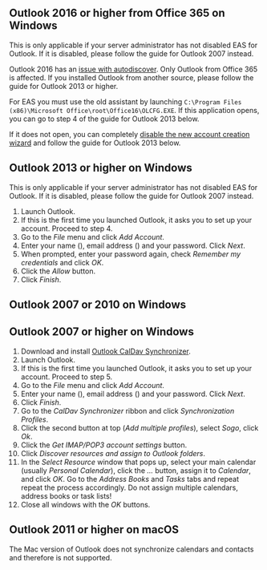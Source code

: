 <div class="client_outlookEAS_enabled" markdown="1">

## Outlook 2016 or higher from Office 365 on Windows

<div class="client_variables_unavailable" markdown="1">
  This is only applicable if your server administrator has not disabled EAS for Outlook. If it is disabled, please follow the guide for Outlook 2007 instead.
</div>

Outlook 2016 has an [issue with autodiscover](https://github.com/mailcow/mailcow-dockerized/issues/615). Only Outlook from Office 365 is affected. If you installed Outlook from another source, please follow the guide for Outlook 2013 or higher. 

For EAS you must use the old assistant by launching `C:\Program Files (x86)\Microsoft Office\root\Office16\OLCFG.EXE`. If this application opens, you can go to step 4 of the guide for Outlook 2013 below.

If it does not open, you can completely [disable the new account creation wizard](https://support.microsoft.com/en-us/help/3189194/how-to-disable-simplified-account-creation-in-outlook) and follow the guide for Outlook 2013 below.

## Outlook 2013 or higher on Windows

<div class="client_variables_unavailable" markdown="1">
  This is only applicable if your server administrator has not disabled EAS for Outlook. If it is disabled, please follow the guide for Outlook 2007 instead.
</div>

1. Launch Outlook.
2. If this is the first time you launched Outlook, it asks you to set up your account. Proceed to step 4.
3. Go to the *File* menu and click *Add Account*.
4. Enter your name<span class="client_variables_available"> (<code><span class="client_var_name"></span></code>)</span>, email address<span class="client_variables_available"> (<code><span class="client_var_email"></span></code>)</span> and your password. Click *Next*.
5. When prompted, enter your password again, check *Remember my credentials* and click *OK*.
6. Click the *Allow* button.
7. Click *Finish*.

## Outlook 2007 or 2010 on Windows

</div>

<div class="client_outlookEAS_disabled" markdown="1">

## Outlook 2007 or higher on Windows

</div>

1. Download and install [Outlook CalDav Synchronizer](https://caldavsynchronizer.org).
2. Launch Outlook.
3. If this is the first time you launched Outlook, it asks you to set up your account. Proceed to step 5.
4. Go to the *File* menu and click *Add Account*.
5. Enter your name<span class="client_variables_available"> (<code><span class="client_var_name"></span></code>)</span>, email address<span class="client_variables_available"> (<code><span class="client_var_email"></span></code>)</span> and your password. Click *Next*.
6. Click *Finish*.
7. Go to the *CalDav Synchronizer* ribbon and click *Synchronization Profiles*.
8. Click the second button at top (*Add multiple profiles*), select *Sogo*, click *Ok*.
9. Click the *Get IMAP/POP3 account settings* button.
10. Click *Discover resources and assign to Outlook folders*.
11. In the *Select Resource* window that pops up, select your main calendar (usually *Personal Calendar*), click the *...* button, assign it to *Calendar*, and click *OK*. Go to the *Address Books* and *Tasks* tabs and repeat repeat the process accordingly. Do not assign multiple calendars, address books or task lists!
12. Close all windows with the *OK* buttons.

## Outlook 2011 or higher on macOS

The Mac version of Outlook does not synchronize calendars and contacts and therefore is not supported.
